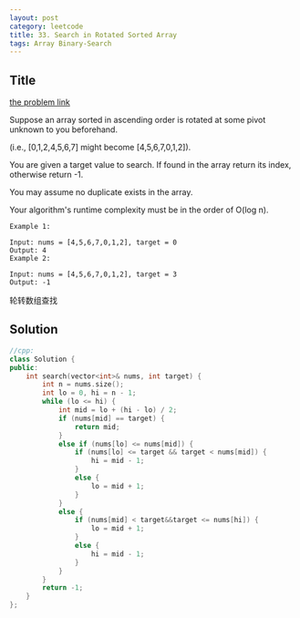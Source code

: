 ```yaml
---
layout: post
category: leetcode
title: 33. Search in Rotated Sorted Array
tags: Array Binary-Search
---
```

## Title
[the problem link](https://leetcode.com/problems/search-in-rotated-sorted-array/description/)

Suppose an array sorted in ascending order is rotated at some pivot unknown to you beforehand.

(i.e., [0,1,2,4,5,6,7] might become [4,5,6,7,0,1,2]).

You are given a target value to search. If found in the array return its index, otherwise return -1.

You may assume no duplicate exists in the array.

Your algorithm's runtime complexity must be in the order of O(log n).
	
	Example 1:
	
	Input: nums = [4,5,6,7,0,1,2], target = 0
	Output: 4
	Example 2:
	
	Input: nums = [4,5,6,7,0,1,2], target = 3
	Output: -1

轮转数组查找

## Solution
```c++
//cpp:
class Solution {
public:
	int search(vector<int>& nums, int target) {
		int n = nums.size();
		int lo = 0, hi = n - 1;
		while (lo <= hi) {
			int mid = lo + (hi - lo) / 2;
			if (nums[mid] == target) {
				return mid;
			}
			else if (nums[lo] <= nums[mid]) {
				if (nums[lo] <= target && target < nums[mid]) {
					hi = mid - 1;
				}
				else {
					lo = mid + 1;
				}
			}
			else {
				if (nums[mid] < target&&target <= nums[hi]) {
					lo = mid + 1;
				}
				else {
					hi = mid - 1;
				}
			}
		}
		return -1;
	}
};
```
